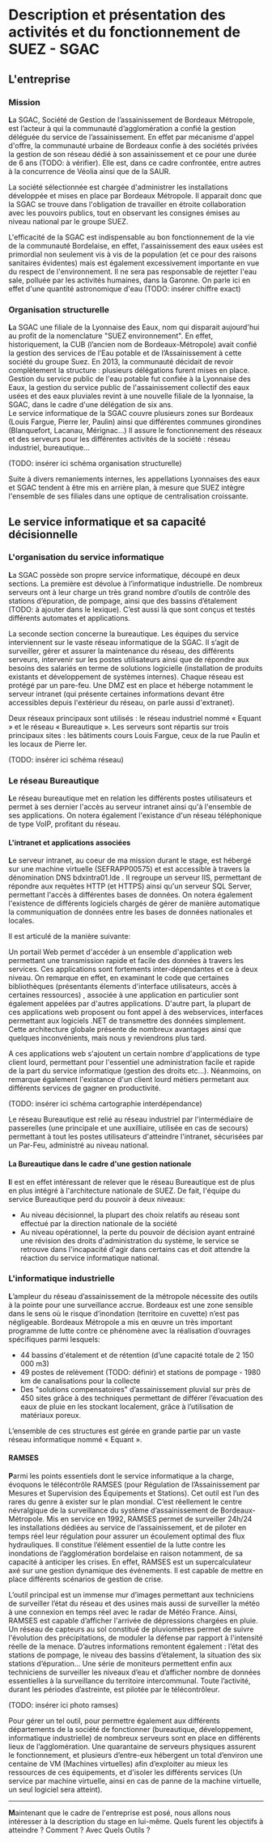 # Description et présentation des activités et du fonctionnement de SUEZ - SGAC

## L'entreprise

### Mission

**L**a SGAC, Société de Gestion de l’assainissement de Bordeaux Métropole, est l’acteur à qui la communauté d’agglomération a confié la gestion déléguée du service de l’assainissement. 
En effet par mécanisme d'appel d'offre, la communauté urbaine de Bordeaux confie à des sociétés privées la gestion de son réseau dédié à son assainissement et ce pour une durée de 6 ans (TODO: à vérifier). Elle est, dans ce cadre confrontée, entre autres à la concurrence de Véolia ainsi que de la SAUR. 

La société sélectionnée est chargée d'administrer les installations développée et mises en place par Bordeaux Métropole. Il apparait donc que la SGAC se trouve dans l'obligation de travailler en étroite collaboration avec les pouvoirs publics, tout en observant les consignes émises au niveau national par le groupe SUEZ. 

L'efficacité de la SGAC est indispensable au bon fonctionnement de la vie de la communauté Bordelaise, en effet, l'assainissement des eaux usées est primordial non seulement vis à vis de la population (et ce pour des raisons sanitaires évidentes) mais est également excessivement importante en vue du respect de l'environnement. Il ne sera pas responsable de rejetter l'eau sale, polluée par les activités humaines, dans la Garonne. On parle ici en effet d'une quantité astronomique d'eau (TODO: insérer chiffre exact)

### Organisation structurelle

**L**a SGAC une filiale de la Lyonnaise des Eaux, nom qui disparait aujourd'hui au profit de la nomenclature "SUEZ environnement". En effet, historiquement, la CUB (l’ancien nom de Bordeaux-Métropole) avait confié la gestion des services de l’Eau potable et de l’Assainissement  à cette société du groupe Suez. En 2013, la communauté décidait de revoir complètement la structure : plusieurs délégations furent mises en place. Gestion du service public de l'eau potable fut confiée à la Lyonnaise des Eaux, la gestion du service public de l'assainissement collectif des eaux usées et des eaux pluviales revint à une nouvelle filiale de la lyonnaise, la SGAC, dans le cadre d'une délégation de six ans.  
Le service informatique de la SGAC couvre plusieurs zones sur Bordeaux (Louis Fargue, Pierre Ier, Paulin) ainsi que différentes communes girondines (Blanquefort, Lacanau, Mérignac…) Il assure le fonctionnement des réseaux et des serveurs pour les différentes activités de la société : réseau industriel, bureautique…

(TODO: insérer ici schéma organisation structurelle)

Suite à divers remaniements internes, les appellations Lyonnaises des eaux et SGAC tendent à être mis en arrière plan, à mesure que SUEZ intègre l'ensemble de ses filiales dans une optique de centralisation croissante.

## Le service informatique et sa capacité décisionnelle

### L'organisation du service informatique 

**L**a SGAC possède son propre service informatique, découpé en deux sections. La première est dévolue à l’informatique industrielle. De nombreux serveurs ont à leur charge un très grand nombre d’outils de contrôle des stations d’épuration, de pompage, ainsi que des bassins d’étalement (TODO: à ajouter dans le lexique). C’est aussi là que sont conçus et testés différents automates et applications.  

La seconde section concerne la bureautique.  Les équipes du service interviennent sur le vaste réseau informatique de la SGAC. Il s’agit de surveiller, gérer et assurer la maintenance du réseau, des différents serveurs, intervenir sur les postes utilisateurs ainsi que de répondre aux besoins des salariés en terme de solutions logicielle (installation de produits existants et développement de systèmes internes). Chaque réseau est protégé par un pare-feu. Une DMZ est en place et héberge notamment le serveur intranet (qui présente certaines informations devant être accessibles depuis l'extérieur du réseau, on parle aussi d'extranet).  

Deux réseaux principaux sont utilisés : le réseau industriel nommé « Equant » et le réseau « Bureautique ». Les serveurs sont répartis sur trois principaux sites : les bâtiments cours Louis Fargue, ceux de la rue Paulin et les locaux de Pierre Ier.  

(TODO: insérer ici schéma réseau) 

### Le réseau Bureautique

**L**e réseau bureautique met en relation les différents postes utilisateurs et permet à ses dernier l'accès au serveur intranet ainsi qu'à l'ensemble de ses applications. On notera également l'existance d'un réseau téléphonique de type VoIP, profitant du réseau. 

#### L'intranet et applications associées

**L**e serveur intranet, au coeur de ma mission durant le stage, est hébergé sur une machine virtuelle (SEFRAPP00575) et est accessible à travers la dénomination DNS bdxintra01.lde . 
Il regroupe un serveur IIS, permettant de répondre aux requètes HTTP (et HTTPS) ainsi qu'un serveur SQL Server, permettant l'accès à différentes bases de données. On notera également l'existence de différents logiciels chargés de gérer de manière automatique la communiquation de données entre les bases de données nationales et locales. 

Il est articulé de la manière suivante:

Un portail Web permet d'accéder à un ensemble d'application web permettant une transmission rapide et facile des données à travers les services.
Ces applications sont fortements inter-dépendantes et ce à deux niveau. On remarque en effet, en examinant le code que certaines bibliothèques (présentants élements d'interface utilisateurs, accès à certaines ressources) , associée à une application en particulier sont également appelées par d'autres applications. D'autre part, la plupart de ces applications web proposent ou font appel à des webservices, interfaces permettant aux logiciels .NET de transmettre des données simplement. 
Cette architecture globale présente de nombreux avantages ainsi que quelques inconvénients, mais nous y reviendrons plus tard. 

A ces applications web s'ajoutent un certain nombre d'applications de type client lourd, permettant pour l'essentiel une administration facile et rapide de la part du service informatique (gestion des droits etc...). Néanmoins, on remarque également l'existance d'un client lourd métiers permetant aux différents services de gagner en productivité. 

(TODO: insérer ici schéma cartographie interdépendance)

Le réseau Bureautique est relié au réseau industriel par l'intermédiaire de passerelles (une principale et une auxilliaire, utilisée en cas de secours) permettant à tout les postes utilisateurs d'atteindre l'intranet, sécurisées par un Par-Feu, administré au niveau national. 

#### La Bureautique dans le cadre d'une gestion nationale

**I**l est en effet intéressant de relever que le réseau Bureautique est de plus en plus intégré à l'architecture nationale de SUEZ. De fait, l'équipe du service Bureautique perd du pouvoir à deux niveaux: 

* Au niveau décisionnel, la plupart des choix relatifs au réseau sont effectué par la direction nationale de la société 
* Au niveau opérationnel, la perte du pouvoir de décision ayant entrainé une révision des droits d'administration du système, le service se retrouve dans l'incapacité d'agir dans certains cas et doit attendre la réaction du service informatique national. 

### L'informatique industrielle

**L**’ampleur du réseau d’assainissement de la métropole nécessite des outils à la pointe pour une surveillance accrue. Bordeaux est une zone sensible dans le sens où le risque d’inondation (territoire en cuvette) n’est pas négligeable. Bordeaux Métropole a mis en œuvre un très important programme de lutte contre ce phénomène avec la réalisation d’ouvrages spécifiques parmi lesquels:  

* 44 bassins d'étalement et de rétention (d’une capacité totale de 2 150 000 m3) 
* 49 postes de relèvement (TODO: définir) et stations de pompage - 1980 km de canalisations pour la collecte 
*  Des "solutions compensatoires" d’assainissement pluvial sur près de 450 sites grâce à des techniques permettant de différer l’évacuation des eaux de pluie en les stockant localement, grâce à l’utilisation de matériaux poreux.   

L’ensemble de ces structures est gérée en grande partie par un vaste réseau informatique nommé « Equant ».

#### RAMSES

**P**armi les points essentiels dont le service informatique a la charge, évoquons le télécontrôle RAMSES (pour Régulation de l’Assainissement par Mesures et Supervision des Équipements et Stations).  Cet outil est l’un des rares du genre à exister sur le plan mondial. C’est réellement le centre névralgique de la surveillance du système d’assainissement de Bordeaux-Métropole. Mis en service en 1992, RAMSES  permet de surveiller 24h/24 les installations dédiées au service de l’assainissement, et de piloter en temps réel leur régulation pour assurer un écoulement optimal des flux hydrauliques.  Il constitue l’élément essentiel de la lutte contre les inondations de l’agglomération bordelaise en raison notamment, de sa capacité à anticiper les crises. En effet, RAMSES est un supercalculateur axé sur une gestion dynamique des événements. Il est capable de mettre en place différents scénarios de gestion de crise.  

L’outil principal est un immense mur d’images permettant aux techniciens de surveiller l’état du réseau et des usines mais aussi de surveiller la météo à une connexion en temps réel avec le radar de Météo France. Ainsi, RAMSES est capable d’afficher l'arrivée de dépressions chargées en pluie. Un réseau de capteurs au sol constitué de pluviomètres permet de suivre l'évolution des précipitations, de moduler la défense par rapport à l'intensité réelle de la menace. D’autres informations remontent également : l’état des stations de pompage, le niveau des bassins d’étalement, la situation des six stations d’épuration… Une série de moniteurs permettent enfin aux techniciens de surveiller les niveaux d’eau et d’afficher nombre de données essentielles à la surveillance du territoire intercommunal. Toute l’activité, durant les périodes d’astreinte, est pilotée par le télécontrôleur.  

(TODO: insérer ici photo ramses)

Pour gérer un tel outil, pour permettre également aux différents départements de la société de fonctionner (bureautique, développement, informatique industrielle) de nombreux serveurs sont en place en différents lieux de l’agglomération. Une quarantaine de serveurs physiques assurent le fonctionnement, et plusieurs d’entre-eux hébergent un total d’environ une centaine de VM (Machines virtuelles) afin d’exploiter au mieux les ressources de ces équipements, et d'isoler les différents services (Un service par machine virtuelle, ainsi en cas de panne de la machine virtuelle, un seul logiciel sera atteint).   
  
<hr>

**M**aintenant que le cadre de l'entreprise est posé, nous allons nous intéresser à la description du stage en lui-même. Quels furent les objectifs à atteindre ? Comment ? Avec Quels Outils ? 






